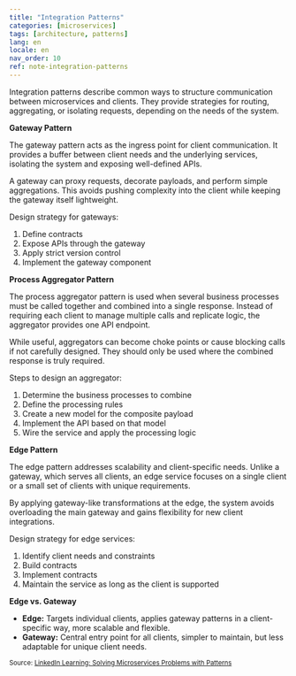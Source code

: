 ```yaml
---
title: "Integration Patterns"
categories: [microservices]
tags: [architecture, patterns]
lang: en
locale: en
nav_order: 10
ref: note-integration-patterns
---
```

Integration patterns describe common ways to structure communication between microservices and clients. They provide strategies for routing, aggregating, or isolating requests, depending on the needs of the system.

**Gateway Pattern**

The gateway pattern acts as the ingress point for client communication. It provides a buffer between client needs and the underlying services, isolating the system and exposing well-defined APIs.

A gateway can proxy requests, decorate payloads, and perform simple aggregations. This avoids pushing complexity into the client while keeping the gateway itself lightweight.

Design strategy for gateways:

1. Define contracts  
2. Expose APIs through the gateway  
3. Apply strict version control  
4. Implement the gateway component  

**Process Aggregator Pattern**

The process aggregator pattern is used when several business processes must be called together and combined into a single response. Instead of requiring each client to manage multiple calls and replicate logic, the aggregator provides one API endpoint.

While useful, aggregators can become choke points or cause blocking calls if not carefully designed. They should only be used where the combined response is truly required.

Steps to design an aggregator:

1. Determine the business processes to combine  
2. Define the processing rules  
3. Create a new model for the composite payload  
4. Implement the API based on that model  
5. Wire the service and apply the processing logic  

**Edge Pattern**

The edge pattern addresses scalability and client-specific needs. Unlike a gateway, which serves all clients, an edge service focuses on a single client or a small set of clients with unique requirements.

By applying gateway-like transformations at the edge, the system avoids overloading the main gateway and gains flexibility for new client integrations.

Design strategy for edge services:

1. Identify client needs and constraints  
2. Build contracts  
3. Implement contracts  
4. Maintain the service as long as the client is supported  

**Edge vs. Gateway**

- **Edge:** Targets individual clients, applies gateway patterns in a client-specific way, more scalable and flexible.  
- **Gateway:** Central entry point for all clients, simpler to maintain, but less adaptable for unique client needs.  

<small> Source: [LinkedIn Learning: Solving Microservices Problems with Patterns](https://www.linkedin.com/learning/microservices-design-patterns-23454771/solving-microservices-problems-with-patterns?contextUrn=urn%3Ali%3AlyndaLearningPath%3A645bcd56498e6459e79b3c71&u=57075649)</small>